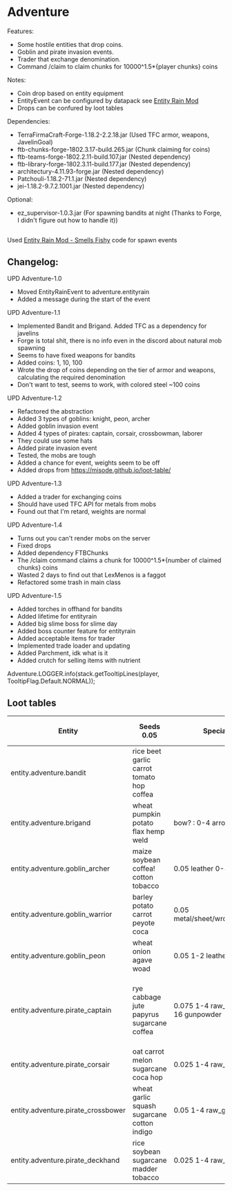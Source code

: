 # Adventure

Features:
- Some hostile entities that drop coins.
- Goblin and pirate invasion events.
- Trader that exchange denomination.
- Command /claim to claim chunks for 10000^1.5*{player chunks} coins

Notes:
- Coin drop based on entity equipment
- EntityEvent can be configured by datapack see [Entity Rain Mod](https://github.com/LukeGrahamLandry/smells-fishy-mod) 
- Drops can be confured by loot tables

Dependencies: 
- TerraFirmaCraft-Forge-1.18.2-2.2.18.jar (Used TFC armor, weapons, JavelinGoal)
- ftb-chunks-forge-1802.3.17-build.265.jar (Chunk claiming for coins)
- ftb-teams-forge-1802.2.11-build.107.jar (Nested dependency)
- ftb-library-forge-1802.3.11-build.177.jar (Nested dependency)
- architectury-4.11.93-forge.jar (Nested dependency)
- Patchouli-1.18.2-71.1.jar (Nested dependency)
- jei-1.18.2-9.7.2.1001.jar (Nested dependency)

Optional:
- ez_supervisor-1.0.3.jar (For spawning bandits at night (Thanks to Forge, I didn't figure out how to handle it))

##
Used [Entity Rain Mod - Smells Fishy](https://github.com/LukeGrahamLandry/smells-fishy-mod) code for spawn events

## Changelog:

UPD Adventure-1.0
- Moved EntityRainEvent to adventure.entityrain
- Added a message during the start of the event

UPD Adventure-1.1
- Implemented Bandit and Brigand. Added TFC as a dependency for javelins
- Forge is total shit, there is no info even in the discord about natural mob spawning
- Seems to have fixed weapons for bandits
- Added coins: 1, 10, 100
- Wrote the drop of coins depending on the tier of armor and weapons, calculating the required denomination
- Don't want to test, seems to work, with colored steel ~100 coins

UPD Adventure-1.2
- Refactored the abstraction
- Added 3 types of goblins: knight, peon, archer
- Added goblin invasion event
- Added 4 types of pirates: captain, corsair, crossbowman, laborer
- They could use some hats
- Added pirate invasion event
- Tested, the mobs are tough
- Added a chance for event, weights seem to be off
- Added drops from https://misode.github.io/loot-table/

UPD Adventure-1.3
- Added a trader for exchanging coins
- Should have used TFC API for metals from mobs
- Found out that I'm retard, weights are normal

UPD Adventure-1.4
- Turns out you can't render mobs on the server
- Fixed drops
- Added dependency FTBChunks
- The /claim command claims a chunk for 10000^1.5*{number of claimed chunks} coins
- Wasted 2 days to find out that LexMenos is a faggot
- Refactored some trash in main class

UPD Adventure-1.5
- Added torches in offhand for bandits
- Added lifetime for entityrain
- Added big slime boss for slime day
- Added boss counter feature for entityrain
- Added acceptable items for trader
- Implemented trade loader and updating
- Added Parchment, idk what is it
- Added crutch for selling items with nutrient

Adventure.LOGGER.info(stack.getTooltipLines(player, TooltipFlag.Default.NORMAL));

## Loot tables

| Entity                             | Seeds 0.05                                  | Special                           | Gem Powder 0.05                                                       |
|------------------------------------|---------------------------------------------|-----------------------------------|-----------------------------------------------------------------------|
| entity.adventure.bandit            | rice beet garlic carrot tomato hop coffea   |                                   |                                                                       |
| entity.adventure.brigand           | wheat pumpkin potato flax hemp weld         | bow? : 0-4 arrow                  |                                                                       |
| entity.adventure.goblin_archer     | maize soybean coffea! cotton tobacco        | 0.05 leather 0-4 arrow            |                                                                       |
| entity.adventure.goblin_warrior    | barley potato carrot peyote coca            | 0.05 metal/sheet/wrought_iron     |                                                                       |
| entity.adventure.goblin_peon       | wheat onion agave woad                      | 0.05 1-2 leather_strip            |                                                                       |
| entity.adventure.pirate_captain    | rye cabbage jute papyrus sugarcane coffea   | 0.075 1-4 raw_gold 0-16 gunpowder | amethyst diamond emerald lapis_lazuli opal pyrite ruby sapphire topaz |
| entity.adventure.pirate_corsair    | oat carrot melon sugarcane coca hop         | 0.025 1-4 raw_gold                | ruby sapphire topaz                                                   |
| entity.adventure.pirate_crossbower | wheat garlic squash sugarcane cotton indigo | 0.05 1-4 raw_gold arrow           | amethyst diamond emerald                                              |
| entity.adventure.pirate_deckhand   | rice soybean sugarcane madder tobacco       | 0.025 1-4 raw_gold                | lapis_lazuli opal pyrite                                              |
